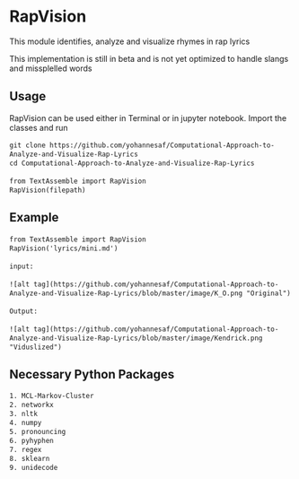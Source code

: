 # RapVision

This module identifies, analyze and visualize rhymes in rap lyrics

This implementation is still in beta and is not yet optimized to handle slangs and missplelled words


## Usage

RapVision can be used either in Terminal or in jupyter notebook. Import the classes and run

	git clone https://github.com/yohannesaf/Computational-Approach-to-Analyze-and-Visualize-Rap-Lyrics
	cd Computational-Approach-to-Analyze-and-Visualize-Rap-Lyrics
	
	from TextAssemble import RapVision
	RapVision(filepath)

## Example

	from TextAssemble import RapVision
	RapVision('lyrics/mini.md')

	input:

	![alt tag](https://github.com/yohannesaf/Computational-Approach-to-Analyze-and-Visualize-Rap-Lyrics/blob/master/image/K_O.png "Original")

	Output:

	![alt tag](https://github.com/yohannesaf/Computational-Approach-to-Analyze-and-Visualize-Rap-Lyrics/blob/master/image/Kendrick.png "Viduslized")


## Necessary Python Packages

	1. MCL-Markov-Cluster
	2. networkx
	3. nltk 
	4. numpy
	5. pronouncing
	6. pyhyphen
	7. regex
	8. sklearn
	9. unidecode
	

